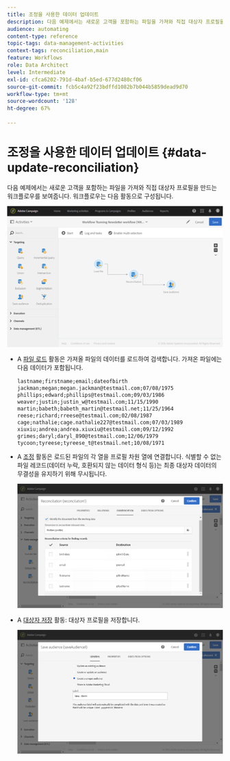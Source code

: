 ```yaml
---
title: 조정을 사용한 데이터 업데이트
description: 다음 예제에서는 새로운 고객을 포함하는 파일을 가져와 직접 대상자 프로필을 만드는 워크플로우를 보여줍니다.
audience: automating
content-type: reference
topic-tags: data-management-activities
context-tags: reconciliation,main
feature: Workflows
role: Data Architect
level: Intermediate
exl-id: cfca6202-791d-4baf-b5ed-677d2480cf06
source-git-commit: fcb5c4a92f23bdffd1082b7b044b5859dead9d70
workflow-type: tm+mt
source-wordcount: '128'
ht-degree: 67%

---
```


# 조정을 사용한 데이터 업데이트 {#data-update-reconciliation}

다음 예제에서는 새로운 고객을 포함하는 파일을 가져와 직접 대상자 프로필을 만드는 워크플로우를 보여줍니다. 워크플로우는 다음 활동으로 구성됩니다.

![](assets/identification_example2.png)

* A [파일 로드](../../automating/using/load-file.md) 활동은 가져올 파일의 데이터를 로드하여 검색합니다. 가져온 파일에는 다음 데이터가 포함됩니다.

  ```
  lastname;firstname;email;dateofbirth
  jackman;megan;megan.jackman@testmail.com;07/08/1975
  phillips;edward;phillips@testmail.com;09/03/1986
  weaver;justin;justin_w@testmail.com;11/15/1990
  martin;babeth;babeth_martin@testmail.net;11/25/1964
  reese;richard;rreese@testmail.com;02/08/1987
  cage;nathalie;cage.nathalie227@testmail.com;07/03/1989
  xiuxiu;andrea;andrea.xiuxiu@testmail.com;09/12/1992
  grimes;daryl;daryl_890@testmail.com;12/06/1979
  tycoon;tyreese;tyreese_t@testmail.net;10/08/1971
  ```

* A [조정](../../automating/using/reconciliation.md) 활동은 로드된 파일의 각 열을 프로필 차원 열에 연결합니다. 식별할 수 없는 파일 레코드(데이터 누락, 호환되지 않는 데이터 형식 등)는 최종 대상자 데이터의 무결성을 유지하기 위해 무시됩니다.

  ![](assets/identification_example1.png)

* A [대상자 저장](../../automating/using/save-audience.md) 활동: 대상자 프로필을 저장합니다.

  ![](assets/identification_example3.png)
